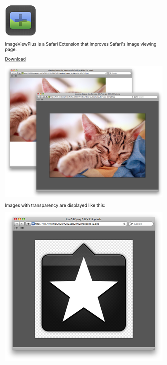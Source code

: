 ![Icon 100](https://github.com/kgn/ImageViewPlus/raw/master/Icon-100.png)

ImageViewPlus is a Safari Extension that improves Safari's image viewing page.

[Download](https://github.com/downloads/kgn/ImageViewPlus/ImageViewPlus.safariextz "Download ImageViewPlus")

![BeforeAfter](https://github.com/kgn/ImageViewPlus/raw/master/Screenshots/BeforeAfter.png)

Images with transparency are displayed like this:

![Transparency](https://github.com/kgn/ImageViewPlus/raw/master/Screenshots/Transparency.png)
